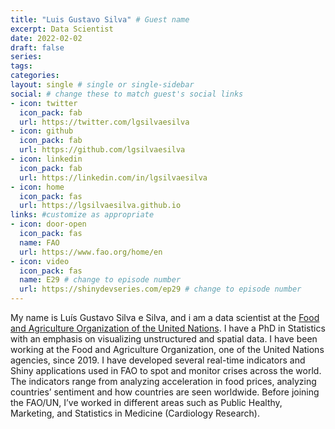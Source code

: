 ```yaml
---
title: "Luis Gustavo Silva" # Guest name
excerpt: Data Scientist
date: 2022-02-02
draft: false
series:
tags:
categories:
layout: single # single or single-sidebar
social: # change these to match guest's social links
- icon: twitter
  icon_pack: fab
  url: https://twitter.com/lgsilvaesilva
- icon: github
  icon_pack: fab
  url: https://github.com/lgsilvaesilva
- icon: linkedin
  icon_pack: fab
  url: https://linkedin.com/in/lgsilvaesilva
- icon: home
  icon_pack: fas
  url: https://lgsilvaesilva.github.io
links: #customize as appropriate
- icon: door-open
  icon_pack: fas
  name: FAO
  url: https://www.fao.org/home/en
- icon: video
  icon_pack: fas
  name: E29 # change to episode number
  url: https://shinydevseries.com/ep29 # change to episode number
---
```


 My name is Luís Gustavo Silva e Silva, and i am a data scientist at the [Food and Agriculture Organization of the United Nations](https://www.fao.org/home/en). I have a PhD in Statistics with an emphasis on visualizing unstructured and spatial data. I have been working at the Food and Agriculture Organization, one of the United Nations agencies, since 2019. I have developed several real-time indicators and Shiny applications used in FAO to spot and monitor crises across the world. The indicators range from analyzing acceleration in food prices, analyzing countries’ sentiment and how countries are seen worldwide. Before joining the FAO/UN, I’ve worked in different areas such as Public Healthy, Marketing, and Statistics in Medicine (Cardiology Research).
